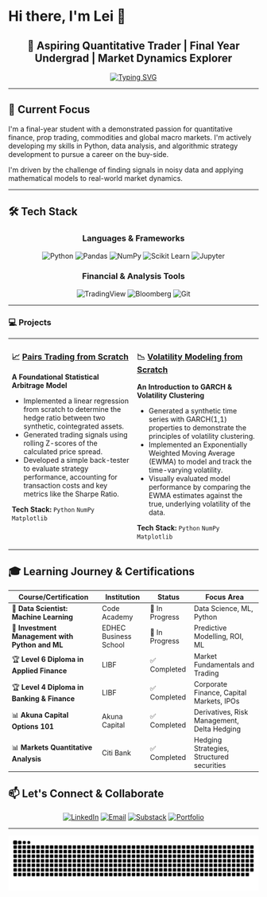 # Hi there, I'm Lei 👋

<div align="center">
  
## 🚀 Aspiring Quantitative Trader | Final Year Undergrad | Market Dynamics Explorer

[![Typing SVG](https://readme-typing-svg.herokuapp.com?font=Fira+Code&pause=1000&color=00D8FF&center=true&vCenter=true&width=435&lines=Aspiring+Quantitative+Analyst;Exploring++Commodity+Markets;Developing+with+Python;Leveraging+Statistical+Analysis)](https://git.io/typing-svg)

</div>

---

## 🎯 **Current Focus**
I'm a final-year student with a demonstrated passion for quantitative finance, prop trading, commodities and global macro markets. I'm actively developing my skills in Python, data analysis, and algorithmic strategy development to pursue a career on the buy-side. 

I'm driven by the challenge of finding signals in noisy data and applying mathematical models to real-world market dynamics.

---

## 🛠️ **Tech Stack**

<div align="center">

### Languages & Frameworks
![Python](https://img.shields.io/badge/Python-3776AB?style=for-the-badge&logo=python&logoColor=white)
![Pandas](https://img.shields.io/badge/Pandas-150458?style=for-the-badge&logo=pandas&logoColor=white)
![NumPy](https://img.shields.io/badge/NumPy-013243?style=for-the-badge&logo=numpy&logoColor=white)
![Scikit Learn](https://img.shields.io/badge/Scikit_Learn-F7931E?style=for-the-badge&logo=scikit-learn&logoColor=white)
![Jupyter](https://img.shields.io/badge/Jupyter-F37626?style=for-the-badge&logo=jupyter&logoColor=white)

### Financial & Analysis Tools
![TradingView](https://img.shields.io/badge/TradingView-131722?style=for-the-badge&logo=tradingview&logoColor=white)
![Bloomberg](https://img.shields.io/badge/Bloomberg-000000?style=for-the-badge&logo=bloomberg&logoColor=white)
![Git](https://img.shields.io/badge/Git-F05032?style=for-the-badge&logo=git&logoColor=white)

</div>

---

### 💻 Projects

<table>
<tr>
<td width="50%" valign="top">

### 📈 [Pairs Trading from Scratch](https://github.com/Bracetheface/python-pairs-trading-model)
**A Foundational Statistical Arbitrage Model**
- Implemented a linear regression from scratch to determine the hedge ratio between two synthetic, cointegrated assets.
- Generated trading signals using rolling Z-scores of the calculated price spread.
- Developed a simple back-tester to evaluate strategy performance, accounting for transaction costs and key metrics like the Sharpe Ratio.

**Tech Stack:** `Python` `NumPy` `Matplotlib`

</td>
<td width="50%" valign="top">

### 📉 [Volatility Modeling from Scratch](https://github.com/Bracetheface/GARCH-model)
**An Introduction to GARCH & Volatility Clustering**
- Generated a synthetic time series with GARCH(1,1) properties to demonstrate the principles of volatility clustering.
- Implemented an Exponentially Weighted Moving Average (EWMA) to model and track the time-varying volatility.
- Visually evaluated model performance by comparing the EWMA estimates against the true, underlying volatility of the data.

**Tech Stack:** `Python` `NumPy` `Matplotlib`

</td>
</tr>
</table>

</div>

## 🎓 **Learning Journey & Certifications**

<div align="center">

| Course/Certification | Institution | Status | Focus Area |
|---------------------|-------------|---------|------------|
| 🤖 **Data Scientist: Machine Learning** | Code Academy | 🔄 In Progress | Data Science, ML, Python |
| 🤖 **Investment Management with Python and ML** | EDHEC Business School | 🔄 In Progress | Predictive Modelling, ROI, ML |
| 🏆 **Level 6 Diploma in Applied Finance** | LIBF | ✅ Completed | Market Fundamentals and Trading |
| 🏆 **Level 4 Diploma in Banking & Finance** | LIBF | ✅ Completed | Corporate Finance, Capital Markets, IPOs |
| 📊 **Akuna Capital Options 101** | Akuna Capital | ✅ Completed | Derivatives, Risk Management, Delta Hedging |
| 📊 **Markets Quantitative Analysis** | Citi Bank | ✅ Completed | Hedging Strategies, Structured securities |

</div>

## 📫 **Let's Connect & Collaborate**

<div align="center">

[![LinkedIn](https://img.shields.io/badge/LinkedIn-0077B5?style=for-the-badge&logo=linkedin&logoColor=white)](https://www.linkedin.com/in/lei-cotter/)
[![Email](https://img.shields.io/badge/Email-D14836?style=for-the-badge&logo=gmail&logoColor=white)](mailto:lei.cotter@gmail.com)
[![Substack](https://img.shields.io/badge/Substack-FF6719?style=for-the-badge&logo=substack&logoColor=white)](https://substack.com/@lcpeter)
[![Portfolio](https://img.shields.io/badge/Portfolio-000000?style=for-the-badge&logo=github&logoColor=white)](https://bracetheface.github.io)

</div>

---

<div align="center">
<img src="https://raw.githubusercontent.com/Platane/snk/output/github-contribution-grid-snake.svg" alt="Snake animation" />
</div>
